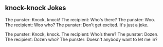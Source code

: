 ## knock-knock Jokes

The punster: Knock, knock!
The recipient: Who's there?
The punster: Woo.
The recipient: Woo who?
The punster: Don't get excited. It's just a joke.

The punster: Knock, knock.
The recipient: Who’s there?
The punster: Dozen.
The recipient: Dozen who?
The punster: Doesn't anybody want to let me in?

